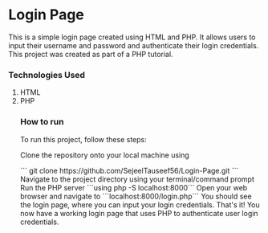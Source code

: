 <h1>Login Page</h1>

<p>This is a simple login page created using HTML and PHP. It allows users to input their username and password and authenticate their login credentials. This project was created as part of a PHP tutorial.
</p>

<h3>Technologies Used</h3>
<ol>
  <li>HTML</li>
  <li>PHP</li>

<h3>How to run</h3>
<p>To run this project, follow these steps:</p>

<p>Clone the repository onto your local machine using</p>
```
git clone https://github.com/SejeelTauseef56/Login-Page.git
```
Navigate to the project directory using your terminal/command prompt
Run the PHP server ```using php -S localhost:8000```
Open your web browser and navigate to ```localhost:8000/login.php```
You should see the login page, where you can input your login credentials.
That's it! You now have a working login page that uses PHP to authenticate user login credentials.
